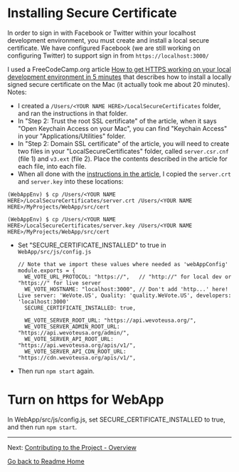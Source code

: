 
# Installing Secure Certificate
In order to sign in with Facebook or Twitter within your localhost development environment, 
you must create and install a local secure certificate. We have configured Facebook (we are still working on
configuring Twitter) to support sign in from `https://localhost:3000/`

I used a FreeCodeCamp.org article 
[How to get HTTPS working on your local development environment in 5 minutes](https://medium.freecodecamp.org/how-to-get-https-working-on-your-local-development-environment-in-5-minutes-7af615770eec) 
that describes how to install a locally signed secure certificate on the Mac (it actually took me about 20 minutes). Notes:

- I created a ```/Users/<YOUR NAME HERE>/LocalSecureCertificates``` folder, and ran the instructions in that folder.
- In "Step 2: Trust the root SSL certificate" of the article, when it says "Open Keychain Access on your Mac", you can find "Keychain Access" in your "Applications/Utilities" folder.
- In "Step 2: Domain SSL certificate" of the article, you will need to create two files in your "LocalSecureCertificates" folder, called `server.csr.cnf` (file 1) and `v3.ext` (file 2). Place the contents described in the article for each file, into each file.
- When all done with the [instructions in the article](https://medium.freecodecamp.org/how-to-get-https-working-on-your-local-development-environment-in-5-minutes-7af615770eec), I copied the ```server.crt``` and ```server.key``` into these locations:

```(WebAppEnv) $ cp /Users/<YOUR NAME HERE>/LocalSecureCertificates/server.crt /Users/<YOUR NAME HERE>/MyProjects/WebApp/src/cert```

```(WebAppEnv) $ cp /Users/<YOUR NAME HERE>/LocalSecureCertificates/server.key /Users/<YOUR NAME HERE>/MyProjects/WebApp/src/cert```

- Set "SECURE_CERTIFICATE_INSTALLED" to true in `WebApp/src/js/config.js` 
  ```
  // Note that we import these values where needed as 'webAppConfig'
  module.exports = {
    WE_VOTE_URL_PROTOCOL: "https://",   // "http://" for local dev or "https://" for live server
    WE_VOTE_HOSTNAME: "localhost:3000", // Don't add 'http...' here!  Live server: 'WeVote.US', Quality: 'quality.WeVote.US', developers: 'localhost:3000'
    SECURE_CERTIFICATE_INSTALLED: true,
  
    WE_VOTE_SERVER_ROOT_URL: "https://api.wevoteusa.org/",
    WE_VOTE_SERVER_ADMIN_ROOT_URL: "https://api.wevoteusa.org/admin/",
    WE_VOTE_SERVER_API_ROOT_URL: "https://api.wevoteusa.org/apis/v1/",
    WE_VOTE_SERVER_API_CDN_ROOT_URL: "https://cdn.wevoteusa.org/apis/v1/",
  ```

- Then run `npm start` again.

# Turn on https for WebApp
In WebApp/src/js/config.js, set SECURE_CERTIFICATE_INSTALLED to true, and then run `npm start`.

---

Next: [Contributing to the Project - Overview](../contributing/index.md)

[Go back to Readme Home](../../README.md)


